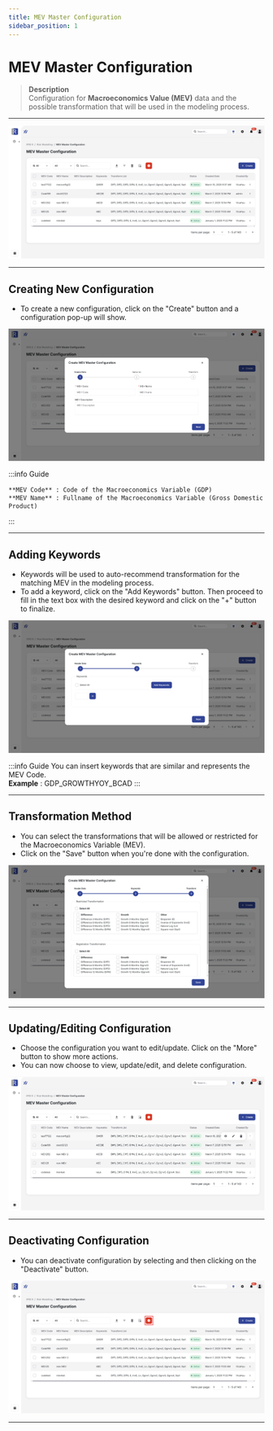 ```yaml
---
title: MEV Master Configuration
sidebar_position: 1
---
```


# MEV Master Configuration
>**Description**  
Configuration for **Macroeconomics Value (MEV)** data and the possible transformation that will be used in the modeling process.
---
![image](/img/rm-3.png)


---
## Creating New Configuration
- To create a new configuration, click on the "Create" button and a configuration pop-up will show.

![image](/img/rm-4.png)

:::info Guide

    **MEV Code** : Code of the Macroeconomics Variable (GDP)  
    **MEV Name** : Fullname of the Macroeconomics Variable (Gross Domestic Product)

:::

---

## Adding Keywords
- Keywords will be used to auto-recommend transformation for the matching MEV in the modeling process.
- To add a keyword, click on the "Add Keywords" button. Then proceed to fill in the text box with the desired keyword and click on the "+" button to finalize.

![image](/img/rm-5.png)

:::info Guide
    You can insert keywords that are similar and represents the MEV Code.  
    **Example** : GDP_GROWTHYOY_BCAD
:::

---


## Transformation Method
- You can select the transformations that will be allowed or restricted for the Macroeconomics Variable (MEV).
- Click on the "Save" button when you're done with the configuration.

![image](/img/rm-6.png)


---

## Updating/Editing Configuration
- Choose the configuration you want to edit/update. Click on the "More" button to show more actions.
- You can now choose to view, update/edit, and delete configuration.

![image](/img/rm-7.png)


---

## Deactivating Configuration
- You can deactivate configuration by selecting and then clicking on the "Deactivate" button.

![image](/img/rm-8.png)

---